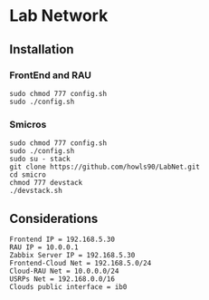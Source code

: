 # Lab Network

## Installation

### FrontEnd and RAU
```
sudo chmod 777 config.sh
sudo ./config.sh 
```
### Smicros
```
sudo chmod 777 config.sh
sudo ./config.sh
sudo su - stack
git clone https://github.com/howls90/LabNet.git
cd smicro
chmod 777 devstack
./devstack.sh
```

## Considerations
```
Frontend IP = 192.168.5.30
RAU IP = 10.0.0.1
Zabbix Server IP = 192.168.5.30
Frontend-Cloud Net = 192.168.5.0/24
Cloud-RAU Net = 10.0.0.0/24
USRPs Net = 192.168.0.0/16
Clouds public interface = ib0
```
